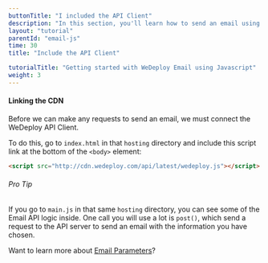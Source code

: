 ```yaml
---
buttonTitle: "I included the API Client"
description: "In this section, you'll learn how to send an email using JavaScript and the WeDeploy Email Service."
layout: "tutorial"
parentId: "email-js"
time: 30
title: "Include the API Client"

tutorialTitle: "Getting started with WeDeploy Email using Javascript"
weight: 3
---
```


#### Linking the CDN

Before we can make any requests to send an email, we must connect the WeDeploy API Client.

To do this, go to `index.html` in that `hosting` directory and include this script link at the bottom of the `<body>` element:

```html
<script src="http://cdn.wedeploy.com/api/latest/wedeploy.js"></script>
```

<aside>

###### <span class="icon-16-bullhorn"></span> Pro Tip

If you go to `main.js` in that same `hosting` directory, you can see some of the Email API logic inside. One call you will use a lot is `post()`, which send a request to the API server to send an email with the information you have chosen. 

Want to learn more about [Email Parameters](/docs/email/sending-email.html)?

</aside>



      
